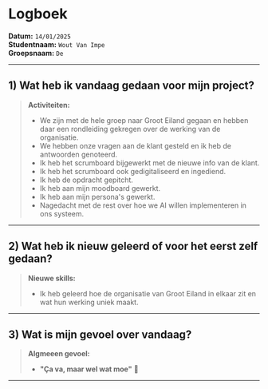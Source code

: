 # Logboek

**Datum:** `14/01/2025`  
**Studentnaam:** `Wout Van Impe`  
**Groepsnaam:** `De`

---

## 1) Wat heb ik vandaag gedaan voor mijn project?

> **Activiteiten:**
>
> - We zijn met de hele groep naar Groot Eiland gegaan en hebben daar een rondleiding gekregen over de werking van de organisatie.
> - We hebben onze vragen aan de klant gesteld en ik heb de antwoorden genoteerd.
> - Ik heb het scrumboard bijgewerkt met de nieuwe info van de klant.
> - Ik heb het scrumboard ook gedigitaliseerd en ingediend.
> - Ik heb de opdracht gepitcht.
> - Ik heb aan mijn moodboard gewerkt.
> - Ik heb aan mijn persona's gewerkt.
> - Nagedacht met de rest over hoe we AI willen implementeren in ons systeem.

---

## 2) Wat heb ik nieuw geleerd of voor het eerst zelf gedaan?

> **Nieuwe skills:**
>
> - Ik heb geleerd hoe de organisatie van Groot Eiland in elkaar zit en wat hun werking uniek maakt.

---

## 3) Wat is mijn gevoel over vandaag?

> **Algmeeen gevoel:**
>
> - **"Ça va, maar wel wat moe"** 🥱

---

